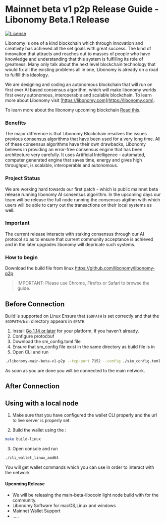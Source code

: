 # Mainnet beta v1 p2p Release Guide - Libonomy Beta.1 Release
[![License](https://img.shields.io/badge/License-Apache%202.0-blue.svg)](https://opensource.org/licenses/Apache-2.0)

Libonomy is one of a kind blockchain which through innovation and creativity has achieved
all the set goals with great success. The kind of innovation that attracts and reaches out to
masses of people who have knowledge and understanding that this system is fulfilling its role
of greatness.
Many only talk about the next level blockchain technology that would fix all the existing
problems all in one, Libonomy is already on a road to fulfill this ideology.

We are designing and coding an autonomous blockchain that will run on first ever AI based consensus algorithm, which will make
libonomy worlds first every autonomous, interoperable and scalable blockchain.
To learn more about Libonomy visit [https://libonomy.com](https://libonomy.com).

To learn more about the libonomy upcoming blockchain [Read this](https://libonomy.com/assets/pdf/white-paper-libonomy-v1.0.pdf).

### Benefits
The major difference is that Libonomy Blockchain resolves the issues previous consensus
algorithms that have been used for a very long time. All of these consensus algorithms have
their own drawbacks, Libonomy believes in providing an error-free consensus engine that has
been architecture very carefully. It uses Artificial Intelligence – automated, computer
generated engine that saves time, energy and gives high throughput, is scalable, interoperable and autonomous.

### Project Status
We are working hard towards our first patch - which is public mainnet beta release running libonomy AI consensus algorithm. In the upcoming
days our team will be release the full node running the consensus algithm with which users will be able to carry out the transactions on their local systems as well.

### Important
The current release interacts with staking consensus through our AI protocol so as to ensure that current community acceptance is achieved and in the later 
upgrades libonomy will depricate such systems.

### How to begin

Download the build file from linux https://github.com/libonomy/libonomy-p2p
> IMPORTANT: Please use Chrome, Firefox or Safari to browse the guide. 

## Before Connection
Build is supported on Linux
Ensure that `$GOPATH` is set correctly and that the `$GOPATH/bin` directory appears in `$PATH`.
1. Install [Go 1.14 or later](https://golang.org/dl/) for your platform, if you haven't already.
2. Configure protocbuf
3. Download the sm_config.toml file 
4. Ensure that sm_config file exist in the same directory as build file is in
5. Open CLI and run
```bash
./libonomy-main-beta-v1-p2p --tcp-port 7152 --config ./sim_config.toml -d ./libo_data
```
As soon as you are done you will be connected to the main network.
## After Connection
## Using with a local node 

1. Make sure that you have configured the wallet CLI properly and the url to live server is properly set.

2. Build the wallet using the :

```bash
make build-linux
```
3. Open console and run 

```bash
./cli_wallet_linux_amd64
```
You will get wallet commands which you can use in order to interact with the network
#### Upcoming Release
- We will be releasing the main-beta-libocoin light node build with for the community.
- Libonomy Software for macOS,Linux and windows
- Mainnet Wallet Support
- .....
